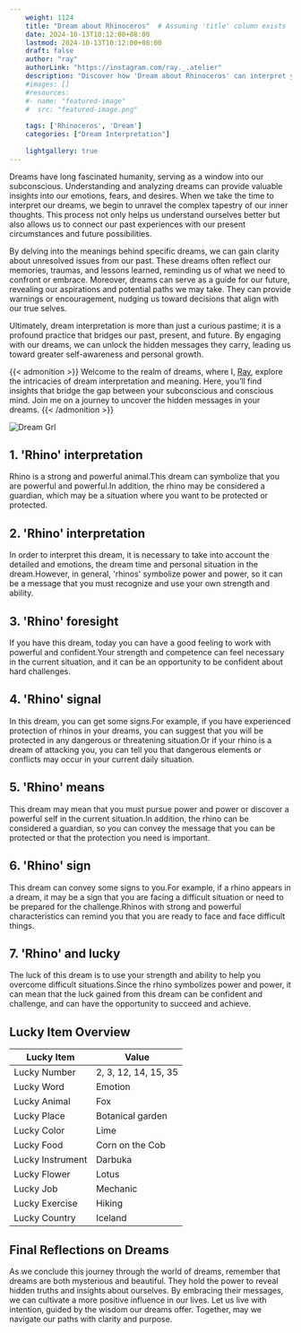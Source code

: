 ```yaml
---
    weight: 1124
    title: "Dream about Rhinoceros"  # Assuming 'title' column exists
    date: 2024-10-13T10:12:00+08:00
    lastmod: 2024-10-13T10:12:00+08:00
    draft: false
    author: "ray"
    authorLink: "https://instagram.com/ray._.atelier"
    description: "Discover how 'Dream about Rhinoceros' can interpret your future and uncover its significant meanings in your life."
    #images: []
    #resources:
    #- name: "featured-image"
    #  src: "featured-image.png"
    
    tags: ['Rhinoceros', 'Dream']
    categories: ["Dream Interpretation"]
    
    lightgallery: true
---
```

    
Dreams have long fascinated humanity, serving as a window into our subconscious. Understanding and analyzing dreams can provide valuable insights into our emotions, fears, and desires. When we take the time to interpret our dreams, we begin to unravel the complex tapestry of our inner thoughts. This process not only helps us understand ourselves better but also allows us to connect our past experiences with our present circumstances and future possibilities.

By delving into the meanings behind specific dreams, we can gain clarity about unresolved issues from our past. These dreams often reflect our memories, traumas, and lessons learned, reminding us of what we need to confront or embrace. Moreover, dreams can serve as a guide for our future, revealing our aspirations and potential paths we may take. They can provide warnings or encouragement, nudging us toward decisions that align with our true selves.

Ultimately, dream interpretation is more than just a curious pastime; it is a profound practice that bridges our past, present, and future. By engaging with our dreams, we can unlock the hidden messages they carry, leading us toward greater self-awareness and personal growth.

{{< admonition >}}
Welcome to the realm of dreams, where I, [Ray](https://instagram.com/ray._.atelier), explore the intricacies of dream interpretation and meaning. Here, you’ll find insights that bridge the gap between your subconscious and conscious mind. Join me on a journey to uncover the hidden messages in your dreams.
{{< /admonition >}}

![Dream Grl](https://cdn.pixabay.com/photo/2017/11/02/03/35/gothic-2910057_1280.jpg "Dream Grl")

## 1. 'Rhino' interpretation
Rhino is a strong and powerful animal.This dream can symbolize that you are powerful and powerful.In addition, the rhino may be considered a guardian, which may be a situation where you want to be protected or protected.

## 2. 'Rhino' interpretation
In order to interpret this dream, it is necessary to take into account the detailed and emotions, the dream time and personal situation in the dream.However, in general, 'rhinos' symbolize power and power, so it can be a message that you must recognize and use your own strength and ability.

## 3. 'Rhino' foresight
If you have this dream, today you can have a good feeling to work with powerful and confident.Your strength and competence can feel necessary in the current situation, and it can be an opportunity to be confident about hard challenges.

## 4. 'Rhino' signal
In this dream, you can get some signs.For example, if you have experienced protection of rhinos in your dreams, you can suggest that you will be protected in any dangerous or threatening situation.Or if your rhino is a dream of attacking you, you can tell you that dangerous elements or conflicts may occur in your current daily situation.

## 5. 'Rhino' means
This dream may mean that you must pursue power and power or discover a powerful self in the current situation.In addition, the rhino can be considered a guardian, so you can convey the message that you can be protected or that the protection you need is important.

## 6. 'Rhino' sign
This dream can convey some signs to you.For example, if a rhino appears in a dream, it may be a sign that you are facing a difficult situation or need to be prepared for the challenge.Rhinos with strong and powerful characteristics can remind you that you are ready to face and face difficult things.

## 7. 'Rhino' and lucky
The luck of this dream is to use your strength and ability to help you overcome difficult situations.Since the rhino symbolizes power and power, it can mean that the luck gained from this dream can be confident and challenge, and can have the opportunity to succeed and achieve.

## Lucky Item Overview
| Lucky Item          | Value              |
|---------------|--------------------|
| Lucky Number        | 2, 3, 12, 14, 15, 35  |
| Lucky Word          | Emotion |
| Lucky Animal        | Fox |
| Lucky Place         | Botanical garden     |
| Lucky Color         | Lime     |
| Lucky Food          | Corn on the Cob      |
| Lucky Instrument    | Darbuka |
| Lucky Flower        | Lotus    |
| Lucky Job           | Mechanic       |
| Lucky Exercise      | Hiking  |
| Lucky Country       | Iceland    |


##  Final Reflections on Dreams

As we conclude this journey through the world of dreams, remember that dreams are both mysterious and beautiful. They hold the power to reveal hidden truths and insights about ourselves. By embracing their messages, we can cultivate a more positive influence in our lives. Let us live with intention, guided by the wisdom our dreams offer. Together, may we navigate our paths with clarity and purpose.
